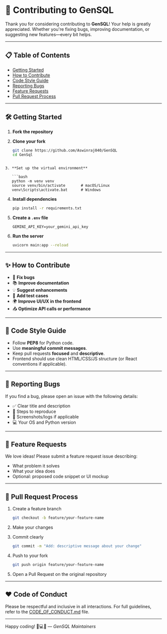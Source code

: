 # 🤝 Contributing to GenSQL

Thank you for considering contributing to **GenSQL**! Your help is greatly appreciated. Whether you're fixing bugs, improving documentation, or suggesting new features—every bit helps.

---

## 📋 Table of Contents

- [Getting Started](#getting-started)
- [How to Contribute](#how-to-contribute)
- [Code Style Guide](#code-style-guide)
- [Reporting Bugs](#reporting-bugs)
- [Feature Requests](#feature-requests)
- [Pull Request Process](#pull-request-process)

---

## 🛠️ Getting Started

1. **Fork the repository**  
2. **Clone your fork**

   ```bash
   git clone https://github.com/Aswinraj040/GenSQL
   cd GenSql
```

3. **Set up the virtual environment**

   ```bash
   python -m venv venv
   source venv/bin/activate       # macOS/Linux
   venv\Scripts\activate.bat      # Windows
   ```

4. **Install dependencies**

   ```bash
   pip install -r requirements.txt
   ```

5. **Create a `.env` file**

   ```
   GEMINI_API_KEY=your_gemini_api_key
   ```

6. **Run the server**

   ```bash
   uvicorn main:app --reload
   ```

---

## ✨ How to Contribute

* 🐛 **Fix bugs**
* 📚 **Improve documentation**
* 💡 **Suggest enhancements**
* 🧪 **Add test cases**
* 🌍 **Improve UI/UX in the frontend**
* 📤 **Optimize API calls or performance**

---

## 🧹 Code Style Guide

* Follow **PEP8** for Python code.
* Use **meaningful commit messages**.
* Keep pull requests **focused** and **descriptive**.
* Frontend should use clean HTML/CSS/JS structure (or React conventions if applicable).

---

## 🐞 Reporting Bugs

If you find a bug, please open an issue with the following details:

* ✅ Clear title and description
* 🧪 Steps to reproduce
* 📸 Screenshots/logs if applicable
* 💻 Your OS and Python version

---

## 🚀 Feature Requests

We love ideas! Please submit a feature request issue describing:

* What problem it solves
* What your idea does
* Optional: proposed code snippet or UI mockup

---

## 🔁 Pull Request Process

1. Create a feature branch

   ```bash
   git checkout -b feature/your-feature-name
   ```

2. Make your changes

3. Commit clearly

   ```bash
   git commit -m "Add: descriptive message about your change"
   ```

4. Push to your fork

   ```bash
   git push origin feature/your-feature-name
   ```

5. Open a Pull Request on the original repository

---

## ❤️ Code of Conduct

Please be respectful and inclusive in all interactions. For full guidelines, refer to the [CODE\_OF\_CONDUCT.md](./CODE_OF_CONDUCT.md) file.

---

Happy coding! 🧠💻✨
— *GenSQL Maintainers*
